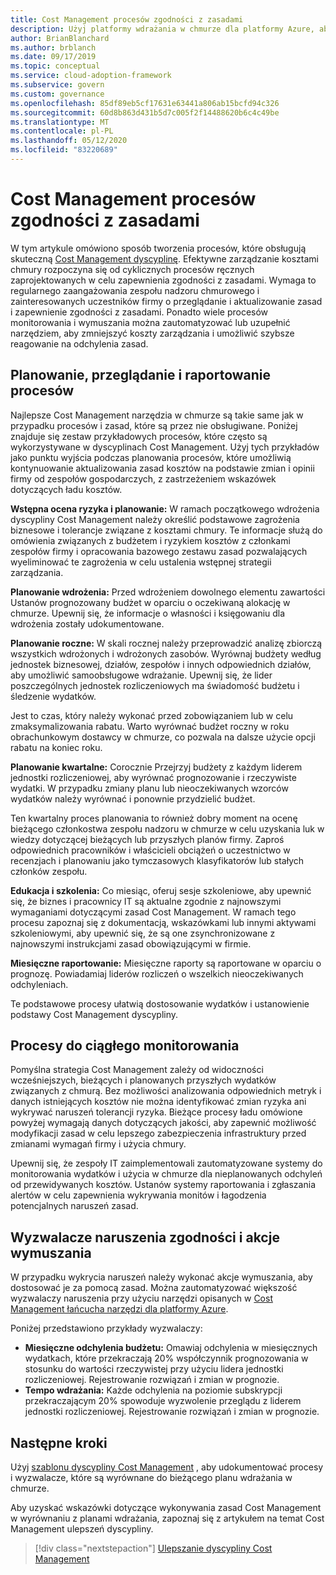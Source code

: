 ```yaml
---
title: Cost Management procesów zgodności z zasadami
description: Użyj platformy wdrażania w chmurze dla platformy Azure, aby poznać podejście do tworzenia procesów, które obsługują dyscyplinę Cost Managementową.
author: BrianBlanchard
ms.author: brblanch
ms.date: 09/17/2019
ms.topic: conceptual
ms.service: cloud-adoption-framework
ms.subservice: govern
ms.custom: governance
ms.openlocfilehash: 85df89eb5cf17631e63441a806ab15bcfd94c326
ms.sourcegitcommit: 60d8b863d431b5d7c005f2f14488620b6c4c49be
ms.translationtype: MT
ms.contentlocale: pl-PL
ms.lasthandoff: 05/12/2020
ms.locfileid: "83220689"
---
```

# <a name="cost-management-policy-compliance-processes"></a>Cost Management procesów zgodności z zasadami

W tym artykule omówiono sposób tworzenia procesów, które obsługują skuteczną [Cost Management dyscyplinę](./index.md). Efektywne zarządzanie kosztami chmury rozpoczyna się od cyklicznych procesów ręcznych zaprojektowanych w celu zapewnienia zgodności z zasadami. Wymaga to regularnego zaangażowania zespołu nadzoru chmurowego i zainteresowanych uczestników firmy o przeglądanie i aktualizowanie zasad i zapewnienie zgodności z zasadami. Ponadto wiele procesów monitorowania i wymuszania można zautomatyzować lub uzupełnić narzędziem, aby zmniejszyć koszty zarządzania i umożliwić szybsze reagowanie na odchylenia zasad.

## <a name="planning-review-and-reporting-processes"></a>Planowanie, przeglądanie i raportowanie procesów

Najlepsze Cost Management narzędzia w chmurze są takie same jak w przypadku procesów i zasad, które są przez nie obsługiwane. Poniżej znajduje się zestaw przykładowych procesów, które często są wykorzystywane w dyscyplinach Cost Management. Użyj tych przykładów jako punktu wyjścia podczas planowania procesów, które umożliwią kontynuowanie aktualizowania zasad kosztów na podstawie zmian i opinii firmy od zespołów gospodarczych, z zastrzeżeniem wskazówek dotyczących ładu kosztów.

**Wstępna ocena ryzyka i planowanie:** W ramach początkowego wdrożenia dyscypliny Cost Management należy określić podstawowe zagrożenia biznesowe i tolerancje związane z kosztami chmury. Te informacje służą do omówienia związanych z budżetem i ryzykiem kosztów z członkami zespołów firmy i opracowania bazowego zestawu zasad pozwalających wyeliminować te zagrożenia w celu ustalenia wstępnej strategii zarządzania.

**Planowanie wdrożenia:** Przed wdrożeniem dowolnego elementu zawartości Ustanów prognozowany budżet w oparciu o oczekiwaną alokację w chmurze. Upewnij się, że informacje o własności i księgowaniu dla wdrożenia zostały udokumentowane.

**Planowanie roczne:** W skali rocznej należy przeprowadzić analizę zbiorczą wszystkich wdrożonych i wdrożonych zasobów. Wyrównaj budżety według jednostek biznesowej, działów, zespołów i innych odpowiednich działów, aby umożliwić samoobsługowe wdrażanie. Upewnij się, że lider poszczególnych jednostek rozliczeniowych ma świadomość budżetu i śledzenie wydatków.

Jest to czas, który należy wykonać przed zobowiązaniem lub w celu zmaksymalizowania rabatu. Warto wyrównać budżet roczny w roku obrachunkowym dostawcy w chmurze, co pozwala na dalsze użycie opcji rabatu na koniec roku.

**Planowanie kwartalne:** Corocznie Przejrzyj budżety z każdym liderem jednostki rozliczeniowej, aby wyrównać prognozowanie i rzeczywiste wydatki. W przypadku zmiany planu lub nieoczekiwanych wzorców wydatków należy wyrównać i ponownie przydzielić budżet.

Ten kwartalny proces planowania to również dobry moment na ocenę bieżącego członkostwa zespołu nadzoru w chmurze w celu uzyskania luk w wiedzy dotyczącej bieżących lub przyszłych planów firmy. Zaproś odpowiednich pracowników i właścicieli obciążeń o uczestnictwo w recenzjach i planowaniu jako tymczasowych klasyfikatorów lub stałych członków zespołu.

**Edukacja i szkolenia:** Co miesiąc, oferuj sesje szkoleniowe, aby upewnić się, że biznes i pracownicy IT są aktualne zgodnie z najnowszymi wymaganiami dotyczącymi zasad Cost Management. W ramach tego procesu zapoznaj się z dokumentacją, wskazówkami lub innymi aktywami szkoleniowymi, aby upewnić się, że są one zsynchronizowane z najnowszymi instrukcjami zasad obowiązującymi w firmie.

**Miesięczne raportowanie:** Miesięczne raporty są raportowane w oparciu o prognozę. Powiadamiaj liderów rozliczeń o wszelkich nieoczekiwanych odchyleniach.

Te podstawowe procesy ułatwią dostosowanie wydatków i ustanowienie podstawy Cost Management dyscypliny.

## <a name="processes-for-ongoing-monitoring"></a>Procesy do ciągłego monitorowania

Pomyślna strategia Cost Management zależy od widoczności wcześniejszych, bieżących i planowanych przyszłych wydatków związanych z chmurą. Bez możliwości analizowania odpowiednich metryk i danych istniejących kosztów nie można identyfikować zmian ryzyka ani wykrywać naruszeń tolerancji ryzyka. Bieżące procesy ładu omówione powyżej wymagają danych dotyczących jakości, aby zapewnić możliwość modyfikacji zasad w celu lepszego zabezpieczenia infrastruktury przed zmianami wymagań firmy i użycia chmury.

Upewnij się, że zespoły IT zaimplementowali zautomatyzowane systemy do monitorowania wydatków i użycia w chmurze dla nieplanowanych odchyleń od przewidywanych kosztów. Ustanów systemy raportowania i zgłaszania alertów w celu zapewnienia wykrywania monitów i łagodzenia potencjalnych naruszeń zasad.

## <a name="compliance-violation-triggers-and-enforcement-actions"></a>Wyzwalacze naruszenia zgodności i akcje wymuszania

W przypadku wykrycia naruszeń należy wykonać akcje wymuszania, aby dostosować je za pomocą zasad. Można zautomatyzować większość wyzwalaczy naruszenia przy użyciu narzędzi opisanych w [Cost Management łańcucha narzędzi dla platformy Azure](./toolchain.md).

Poniżej przedstawiono przykłady wyzwalaczy:

- **Miesięczne odchylenia budżetu:** Omawiaj odchylenia w miesięcznych wydatkach, które przekraczają 20% współczynnik prognozowania w stosunku do wartości rzeczywistej przy użyciu lidera jednostki rozliczeniowej. Rejestrowanie rozwiązań i zmian w prognozie.
- **Tempo wdrażania:** Każde odchylenia na poziomie subskrypcji przekraczającym 20% spowoduje wyzwolenie przeglądu z liderem jednostki rozliczeniowej. Rejestrowanie rozwiązań i zmian w prognozie.

## <a name="next-steps"></a>Następne kroki

Użyj [szablonu dyscypliny Cost Management](./template.md) , aby udokumentować procesy i wyzwalacze, które są wyrównane do bieżącego planu wdrażania w chmurze.

Aby uzyskać wskazówki dotyczące wykonywania zasad Cost Management w wyrównaniu z planami wdrażania, zapoznaj się z artykułem na temat Cost Management ulepszeń dyscypliny.

> [!div class="nextstepaction"]
> [Ulepszanie dyscypliny Cost Management](./discipline-improvement.md)
